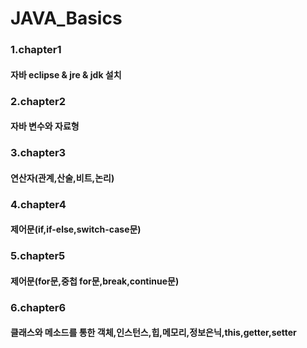 # JAVA_Basics

###  1.chapter1 
#### 자바 eclipse & jre & jdk 설치
###  2.chapter2
#### 자바 변수와 자료형
###  3.chapter3
#### 연산자(관계,산술,비트,논리)
###  4.chapter4
#### 제어문(if,if-else,switch-case문)
###  5.chapter5
#### 제어문(for문,중첩 for문,break,continue문)
###  6.chapter6
#### 클래스와 메소드를 통한 객체,인스턴스,힙,메모리,정보은닉,this,getter,setter
